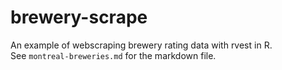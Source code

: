 # brewery-scrape
An example of webscraping brewery rating data with rvest in R.  
See `montreal-breweries.md` for the markdown file. 
